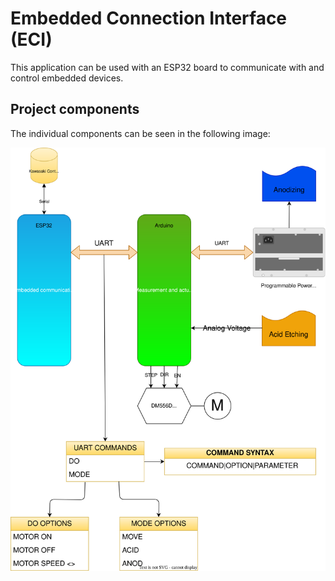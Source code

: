 # Embedded Connection Interface (ECI)

This application can be used with an ESP32 board to communicate with and control embedded devices.

## Project components

The individual components can be seen in the following image:

![Program components](./docs/hardware.svg)
